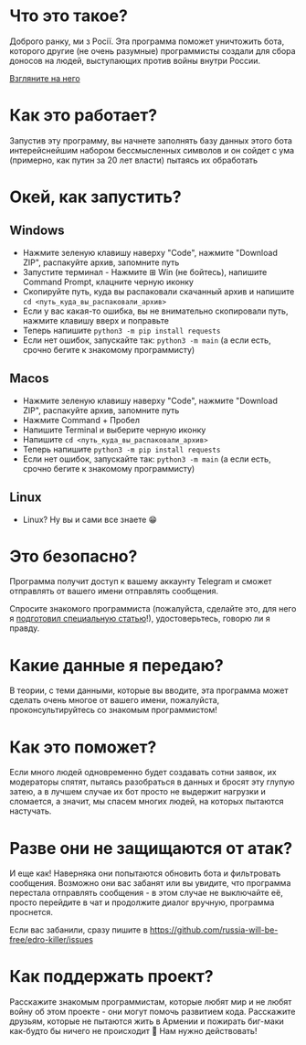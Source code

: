 # Что это такое?

Доброго ранку, ми з Росії. Эта программа поможет уничтожить бота, которого
другие (не очень разумные) программисты создали для сбора доносов на людей,
выступающих против войны внутри России.

[Взгляните на него](https://t.me/er_stopfake_bot)

# Как это работает?

Запустив эту программу, вы начнете заполнять базу данных этого бота интерейснейшим
набором бессмысленных символов и он сойдет с ума (примерно, как путин за 20 лет власти)
пытаясь их обработать

# Окей, как запустить?

## Windows

* Нажмите зеленую клавишу наверху "Code", нажмите "Download ZIP", распакуйте архив, запомните путь
* Запустите терминал - Нажмите ⊞ Win (не бойтесь), напишите Command Prompt, клацните черную иконку
* Скопируйте путь, куда вы распаковали скачанный архив и напишите `cd <путь_куда_вы_распаковали_архив>`
* Если у вас какая-то ошибка, вы не внимательно скопировали путь, нажмите клавишу вверх и поправьте
* Теперь напишите `python3 -m pip install requests`
* Если нет ошибок, запускайте так: `python3 -m main` (а если есть, срочно бегите к знакомому программисту)


## Macos

* Нажмите зеленую клавишу наверху "Code", нажмите "Download ZIP", распакуйте архив, запомните путь
* Нажмите Command + Пробел
* Напишите Terminal и выберите черную иконку
* Напишите `cd <путь_куда_вы_распаковали_архив>`
* Теперь напишите `python3 -m pip install requests`
* Если нет ошибок, запускайте так: `python3 -m main` (а если есть, срочно бегите к знакомому программисту)


## Linux

* Linux? Ну вы и сами все знаете 😁


# Это безопасно?

Программа получит доступ к вашему аккаунту Telegram и сможет отправлять
от вашего имени отправлять сообщения.

Спросите знакомого программиста (пожалуйста, сделайте это, для него я [подготовил специальную статью](/README_DEVELOPER.MD)!), удостоверьтесь, говорю ли я правду.


# Какие данные я передаю?

В теории, с теми данными, которые вы вводите, эта программа может сделать очень
многое от вашего имени, пожалуйста, проконсультируйтесь со знакомым программистом!

# Как это поможет?

Если много людей одновременно будет создавать сотни заявок, их модераторы
спятят, пытаясь разобраться в данных и бросят эту глупую затею, а в лучшем
случае их бот просто не выдержит нагрузки и сломается, а значит, мы спасем
многих людей, на которых пытаются настучать.

# Разве они не защищаются от атак?

И еще как! Наверняка они попытаются обновить бота и фильтровать сообщения.
Возможно они вас забанят или вы увидите, что программа перестала отправлять сообщения -
в этом случае не выключайте её, просто перейдите в чат и продолжите диалог вручную,
программа проснется.

Если вас забанили, сразу пишите в https://github.com/russia-will-be-free/edro-killer/issues

# Как поддержать проект?

Расскажите знакомым программистам, которые любят мир и не любят войну об этом проекте -
они могут помочь развитием кода. Расскажите друзьям, которые не пытаются жить в Армении
и пожирать биг-маки как-будто бы ничего не происходит 🤬 Нам нужно действовать!
